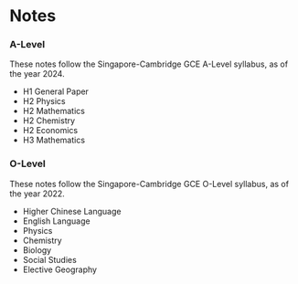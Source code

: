 # Notes

### A-Level
These notes follow the Singapore-Cambridge GCE A-Level syllabus, as of the year 2024.

- H1 General Paper
- H2 Physics
- H2 Mathematics
- H2 Chemistry
- H2 Economics
- H3 Mathematics

### O-Level
These notes follow the Singapore-Cambridge GCE O-Level syllabus, as of the year 2022.

- Higher Chinese Language
- English Language
- Physics
- Chemistry
- Biology
- Social Studies
- Elective Geography
